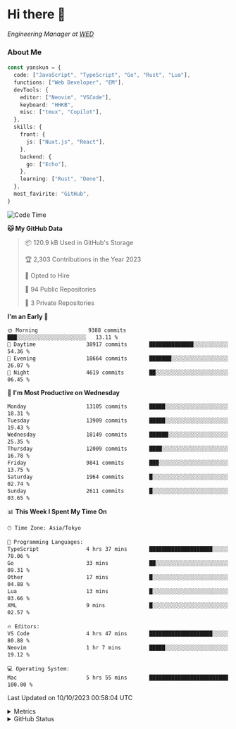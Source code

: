 # Hi there&nbsp;:wave:

<!-- ![Alt text](https://spotify-recently-played-readme.vercel.app/api?user=31kynbuubkiu3r4qh4hjuaglhfay) -->

_Engineering Manager at [WED](https://github.com/wedinc)_

### About Me

```ts
const yanskun = {
  code: ["JavaScript", "TypeScript", "Go", "Rust", "Lua"],
  functions: ["Web Developer", "EM"],
  devTools: {
    editor: ["Neovim", "VSCode"],
    keyboard: "HHKB",
    misc: ["tmux", "Copilot"],
  },
  skills: {
    front: {
      js: ["Nuxt.js", "React"],
    },
    backend: {
      go: ["Echo"],
    },
    learning: ["Rust", "Deno"],
  },
  most_favirite: "GitHub",
}
```

<!--START_SECTION:waka-->
![Code Time](http://img.shields.io/badge/Code%20Time-501%20hrs%2054%20mins-blue)

**🐱 My GitHub Data** 

> 📦 120.9 kB Used in GitHub's Storage 
 > 
> 🏆 2,303 Contributions in the Year 2023
 > 
> 💼 Opted to Hire
 > 
> 📜 94 Public Repositories 
 > 
> 🔑 3 Private Repositories 
 > 
**I'm an Early 🐤** 

```text
🌞 Morning                9388 commits        ███░░░░░░░░░░░░░░░░░░░░░░   13.11 % 
🌆 Daytime                38917 commits       ██████████████░░░░░░░░░░░   54.36 % 
🌃 Evening                18664 commits       ███████░░░░░░░░░░░░░░░░░░   26.07 % 
🌙 Night                  4619 commits        ██░░░░░░░░░░░░░░░░░░░░░░░   06.45 % 
```
📅 **I'm Most Productive on Wednesday** 

```text
Monday                   13105 commits       █████░░░░░░░░░░░░░░░░░░░░   18.31 % 
Tuesday                  13909 commits       █████░░░░░░░░░░░░░░░░░░░░   19.43 % 
Wednesday                18149 commits       ██████░░░░░░░░░░░░░░░░░░░   25.35 % 
Thursday                 12009 commits       ████░░░░░░░░░░░░░░░░░░░░░   16.78 % 
Friday                   9841 commits        ███░░░░░░░░░░░░░░░░░░░░░░   13.75 % 
Saturday                 1964 commits        █░░░░░░░░░░░░░░░░░░░░░░░░   02.74 % 
Sunday                   2611 commits        █░░░░░░░░░░░░░░░░░░░░░░░░   03.65 % 
```


📊 **This Week I Spent My Time On** 

```text
🕑︎ Time Zone: Asia/Tokyo

💬 Programming Languages: 
TypeScript               4 hrs 37 mins       ████████████████████░░░░░   78.06 % 
Go                       33 mins             ██░░░░░░░░░░░░░░░░░░░░░░░   09.31 % 
Other                    17 mins             █░░░░░░░░░░░░░░░░░░░░░░░░   04.88 % 
Lua                      13 mins             █░░░░░░░░░░░░░░░░░░░░░░░░   03.66 % 
XML                      9 mins              █░░░░░░░░░░░░░░░░░░░░░░░░   02.57 % 

🔥 Editors: 
VS Code                  4 hrs 47 mins       ████████████████████░░░░░   80.88 % 
Neovim                   1 hr 7 mins         █████░░░░░░░░░░░░░░░░░░░░   19.12 % 

💻 Operating System: 
Mac                      5 hrs 55 mins       █████████████████████████   100.00 % 
```


 Last Updated on 10/10/2023 00:58:04 UTC
<!--END_SECTION:waka-->

<details>
  <summary>Metrics</summary>
  <img src="https://github.com/yanskun/yanskun/blob/main/github-metrics.svg" alt="Metrics">
</details>

<details>
  <summary>GitHub Status</summary>
  <picture>
    <source media="(prefers-color-scheme: dark)" srcset="https://raw.githubusercontent.com/yanskun/yanskun/master/profile-summary-card-output/nord_dark/0-profile-details.svg">
   <img src="https://raw.githubusercontent.com/yanskun/yanskun/master/profile-summary-card-output/default/0-profile-details.svg">
  </picture>
  <br>
  <picture>
    <source media="(prefers-color-scheme: dark)" srcset="https://raw.githubusercontent.com/yanskun/yanskun/master/profile-summary-card-output/nord_dark/1-repos-per-language.svg">
   <img src="https://raw.githubusercontent.com/yanskun/yanskun/master/profile-summary-card-output/default/1-repos-per-language.svg">
  </picture>
  <picture>
    <source media="(prefers-color-scheme: dark)" srcset="https://raw.githubusercontent.com/yanskun/yanskun/master/profile-summary-card-output/nord_dark/2-most-commit-language.svg">
   <img src="https://raw.githubusercontent.com/yanskun/yanskun/master/profile-summary-card-output/default/2-most-commit-language.svg">
  </picture>
  <br>
  <picture>
    <source media="(prefers-color-scheme: dark)" srcset="https://raw.githubusercontent.com/yanskun/yanskun/master/profile-summary-card-output/nord_dark/3-stats.svg">
   <img src="https://raw.githubusercontent.com/yanskun/yanskun/master/profile-summary-card-output/default/3-stats.svg">
  </picture>
  <picture>
    <source media="(prefers-color-scheme: dark)" srcset="https://raw.githubusercontent.com/yanskun/yanskun/master/profile-summary-card-output/nord_dark/4-productive-time.svg">
   <img src="https://raw.githubusercontent.com/yanskun/yanskun/master/profile-summary-card-output/default/4-productive-time.svg">
  </picture>
</details>
